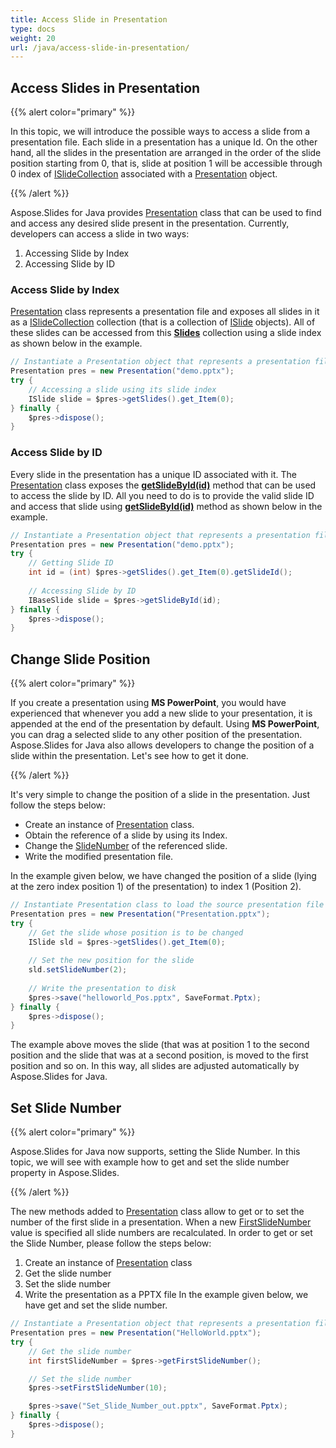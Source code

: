 ```yaml
---
title: Access Slide in Presentation
type: docs
weight: 20
url: /java/access-slide-in-presentation/
---
```


## **Access Slides in Presentation**
{{% alert color="primary" %}} 

In this topic, we will introduce the possible ways to access a slide from a presentation file. Each slide in a presentation has a unique Id. On the other hand, all the slides in the presentation are arranged in the order of the slide position starting from 0, that is, slide at position 1 will be accessible through 0 index of [ISlideCollection](https://apireference.aspose.com/java/slides/com.aspose.slides/ISlideCollection) associated with a [Presentation](https://apireference.aspose.com/java/slides/com.aspose.slides/presentation) object.

{{% /alert %}} 

Aspose.Slides for Java provides [Presentation](https://apireference.aspose.com/java/slides/com.aspose.slides/presentation) class that can be used to find and access any desired slide present in the presentation. Currently, developers can access a slide in two ways:

1. Accessing Slide by Index
1. Accessing Slide by ID

### **Access Slide by Index**
[Presentation](https://apireference.aspose.com/java/slides/com.aspose.slides/presentation) class represents a presentation file and exposes all slides in it as a [ISlideCollection](https://apireference.aspose.com/java/slides/com.aspose.slides/ISlideCollection) collection (that is a collection of [ISlide](https://apireference.aspose.com/java/slides/com.aspose.slides/ISlide) objects). All of these slides can be accessed from this [**Slides**](https://apireference.aspose.com/slides/java/com.aspose.slides/Presentation#getSlides--) collection using a slide index as shown below in the example.

```java
// Instantiate a Presentation object that represents a presentation file
Presentation pres = new Presentation("demo.pptx");
try {
    // Accessing a slide using its slide index
    ISlide slide = $pres->getSlides().get_Item(0);
} finally {
    $pres->dispose();
}
```

### **Access Slide by ID**
Every slide in the presentation has a unique ID associated with it. The [Presentation](https://apireference.aspose.com/java/slides/com.aspose.slides/presentation) class exposes the [**getSlideById(id)**](https://apireference.aspose.com/java/slides/com.aspose.slides/Presentation#getSlideById-long-) method that can be used to access the slide by ID. All you need to do is to provide the valid slide ID and access that slide using [**getSlideById(id)**](https://apireference.aspose.com/java/slides/com.aspose.slides/Presentation#getSlideById-long-) method as shown below in the example.

```java
// Instantiate a Presentation object that represents a presentation file
Presentation pres = new Presentation("demo.pptx");
try {
    // Getting Slide ID
    int id = (int) $pres->getSlides().get_Item(0).getSlideId();
    
    // Accessing Slide by ID
    IBaseSlide slide = $pres->getSlideById(id);
} finally {
    $pres->dispose();
}
```

## **Change Slide Position**
{{% alert color="primary" %}} 

If you create a presentation using **MS PowerPoint**, you would have experienced that whenever you add a new slide to your presentation, it is appended at the end of the presentation by default. Using **MS PowerPoint**, you can drag a selected slide to any other position of the presentation. Aspose.Slides for Java also allows developers to change the position of a slide within the presentation. Let's see how to get it done.

{{% /alert %}} 

It's very simple to change the position of a slide in the presentation. Just follow the steps below:

- Create an instance of [Presentation](https://apireference.aspose.com/java/slides/com.aspose.slides/Presentation) class.
- Obtain the reference of a slide by using its Index.
- Change the [SlideNumber](https://apireference.aspose.com/slides/java/com.aspose.slides/ISlide#setSlideNumber-int-) of the referenced slide.
- Write the modified presentation file.

In the example given below, we have changed the position of a slide (lying at the zero index position 1) of the presentation) to index 1 (Position 2).

```java
// Instantiate Presentation class to load the source presentation file
Presentation pres = new Presentation("Presentation.pptx");
try {
    // Get the slide whose position is to be changed
    ISlide sld = $pres->getSlides().get_Item(0);
    
    // Set the new position for the slide
    sld.setSlideNumber(2);
    
    // Write the presentation to disk
    $pres->save("helloworld_Pos.pptx", SaveFormat.Pptx);
} finally {
    $pres->dispose();
}
```

The example above moves the slide (that was at position 1 to the second position and the slide that was at a second position, is moved to the first position and so on. In this way, all slides are adjusted automatically by Aspose.Slides for Java.

## **Set Slide Number**
{{% alert color="primary" %}} 

Aspose.Slides for Java now supports, setting the Slide Number. In this topic, we will see with example how to get and set the slide number property in Aspose.Slides.

{{% /alert %}} 

The new methods added to [Presentation](https://apireference.aspose.com/java/slides/com.aspose.slides/presentation) class allow to get or to set the number of the first slide in a presentation. When a new [FirstSlideNumber](https://apireference.aspose.com/slides/java/com.aspose.slides/Presentation#setFirstSlideNumber-int-) value is specified all slide numbers are recalculated. In order to get or set the Slide Number, please follow the steps below:

1. Create an instance of [Presentation](https://apireference.aspose.com/java/slides/com.aspose.slides/presentation) class
1. Get the slide number
1. Set the slide number
1. Write the presentation as a PPTX file
   In the example given below, we have get and set the slide number.

```java
// Instantiate a Presentation object that represents a presentation file
Presentation pres = new Presentation("HelloWorld.pptx");
try {
    // Get the slide number
    int firstSlideNumber = $pres->getFirstSlideNumber();

    // Set the slide number
    $pres->setFirstSlideNumber(10);

    $pres->save("Set_Slide_Number_out.pptx", SaveFormat.Pptx);
} finally {
    $pres->dispose();
}
```


